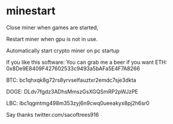 # minestart
Close miner when games are started,

Restart miner when gpu is not in use.

Automatically start crypto miner on pc startup


If you like this software:
You can grab me a beer if you want
 ETH:
0x8De9E8409F427602533c9493a5bAFa5E4F7A8266

BTC:
bc1qhxqk8g72rs8yrvselfauztxr2emdc7sje3dkta

DOGE:
DLdv7fgdz3ADhsMmszGsXGQSmRP2pWJzPE

LBC:
lbc1qgmtmg498m353zyj6n9cwq0ueeakyx8pj2h6sr0


 Say thanks
 twitter.com/sacoftrees916
